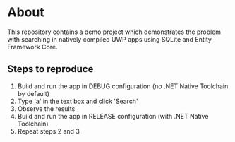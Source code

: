 # About
This repository contains a demo project which demonstrates the problem with searching in natively compiled UWP apps using SQLite and Entity Framework Core.

## Steps to reproduce
1. Build and run the app in DEBUG configuration (no .NET Native Toolchain by default)
2. Type 'a' in the text box and click 'Search'
3. Observe the results
4. Build and run the app in RELEASE configuration (with .NET Native Toolchain)
5. Repeat steps 2 and 3